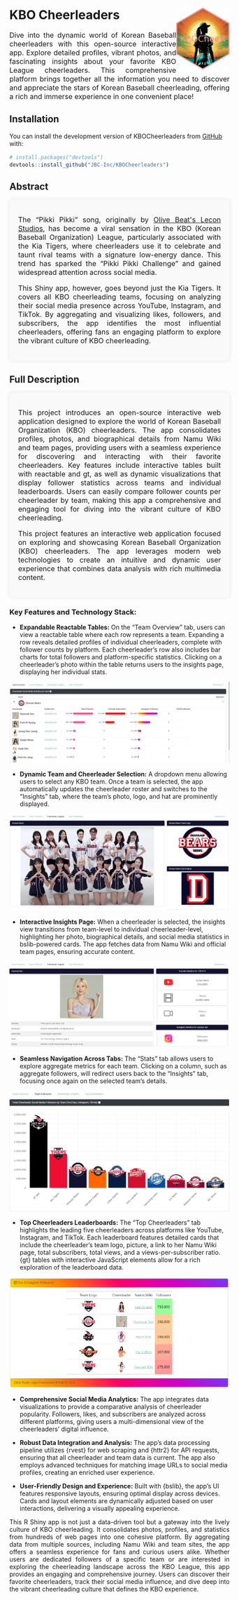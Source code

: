 
# KBO Cheerleaders <a href="https://yourpackage.url"><img src="man/figures/image.png" align="right" height="142" /></a>

<p style="font-size: 16px; text-align:justify;">
Dive into the dynamic world of Korean Baseball cheerleaders with this
open-source interactive app. Explore detailed profiles, vibrant photos,
and fascinating insights about your favorite KBO League cheerleaders.
This comprehensive platform brings together all the information you need
to discover and appreciate the stars of Korean Baseball cheerleading,
offering a rich and immerse experience in one convenient place!
</p>

## Installation

You can install the development version of KBOCheerleaders from
[GitHub](https://github.com/) with:

``` r
# install.packages("devtools")
devtools::install_github("JBC-Inc/KBOCheerleaders")
```

## Abstract

<div style="padding: 20px; border-radius: 8px; background-color: #f9f9f9; box-shadow: 0 0 10px rgba(0, 0, 0, 0.1);">

<p style="font-size: 16px; text-align:justify;">
The “Pikki Pikki” song, originally by
<a href="https://youtu.be/M5HXKSR1hKc?t=42" target="_blank">Olive Beat's
Lecon Studios</a>, has become a viral sensation in the KBO (Korean
Baseball Organization) League, particularly associated with the Kia
Tigers, where cheerleaders use it to celebrate and taunt rival teams
with a signature low-energy dance. This trend has sparked the “Pikki
Pikki Challenge” and gained widespread attention across social media.
</p>
<p style="font-size: 16px; text-align:justify;">
This Shiny app, however, goes beyond just the Kia Tigers. It covers all
KBO cheerleading teams, focusing on analyzing their social media
presence across YouTube, Instagram, and TikTok. By aggregating and
visualizing likes, followers, and subscribers, the app identifies the
most influential cheerleaders, offering fans an engaging platform to
explore the vibrant culture of KBO cheerleading.
</p>

</div>

## Full Description

<div style="padding: 20px; border-radius: 8px; background-color: #f9f9f9; box-shadow: 0 0 10px rgba(0, 0, 0, 0.1);">

<p style="font-size: 16px; text-align:justify;">
This project introduces an open-source interactive web application
designed to explore the world of Korean Baseball Organization (KBO)
cheerleaders. The app consolidates profiles, photos, and biographical
details from Namu Wiki and team pages, providing users with a seamless
experience for discovering and interacting with their favorite
cheerleaders. Key features include interactive tables built with
reactable and gt, as well as dynamic visualizations that display
follower statistics across teams and individual leaderboards. Users can
easily compare follower counts per cheerleader by team, making this app
a comprehensive and engaging tool for diving into the vibrant culture of
KBO cheerleading.
</p>
<p style="font-size: 16px; text-align:justify;">
This project features an interactive web application focused on
exploring and showcasing Korean Baseball Organization (KBO)
cheerleaders. The app leverages modern web technologies to create an
intuitive and dynamic user experience that combines data analysis with
rich multimedia content.
</p>

</div>

### Key Features and Technology Stack:

- **Expandable Reactable Tables:** On the “Team Overview” tab, users can
  view a reactable table where each row represents a team. Expanding a
  row reveals detailed profiles of individual cheerleaders, complete
  with follower counts by platform. Each cheerleader’s row also includes
  bar charts for total followers and platform-specific statistics.
  Clicking on a cheerleader’s photo within the table returns users to
  the insights page, displaying her individual stats.

![](man/figures/overview.png)

- **Dynamic Team and Cheerleader Selection:** A dropdown menu allowing
  users to select any KBO team. Once a team is selected, the app
  automatically updates the cheerleader roster and switches to the
  “Insights” tab, where the team’s photo, logo, and hat are prominently
  displayed.

![](man/figures/insight.png)

- **Interactive Insights Page:** When a cheerleader is selected, the
  insights view transitions from team-level to individual
  cheerleader-level, highlighting her photo, biographical details, and
  social media statistics in bslib-powered cards. The app fetches data
  from Namu Wiki and official team pages, ensuring accurate content.

![](man/figures/cheer_insight.png)

- **Seamless Navigation Across Tabs:** The “Stats” tab allows users to
  explore aggregate metrics for each team. Clicking on a column, such as
  aggregate followers, will redirect users back to the “Insights” tab,
  focusing once again on the selected team’s details.

![](man/figures/followers.png)

- **Top Cheerleaders Leaderboards:** The “Top Cheerleaders” tab
  highlights the leading five cheerleaders across platforms like
  YouTube, Instagram, and TikTok. Each leaderboard features detailed
  cards that include the cheerleader’s team logo, picture, a link to her
  Namu Wiki page, total subscribers, total views, and a
  views-per-subscriber ratio. {gt} tables with interactive JavaScript
  elements allow for a rich exploration of the leaderboard data.

![](man/figures/leaderboard.png)

- **Comprehensive Social Media Analytics:** The app integrates data
  visualizations to provide a comparative analysis of cheerleader
  popularity. Followers, likes, and subscribers are analyzed across
  different platforms, giving users a multi-dimensional view of the
  cheerleaders’ digital influence.

- **Robust Data Integration and Analysis:** The app’s data processing
  pipeline utilizes {rvest} for web scraping and {httr2} for API
  requests, ensuring that all cheerleader and team data is current. The
  app also employs advanced techniques for matching image URLs to social
  media profiles, creating an enriched user experience.

- **User-Friendly Design and Experience:** Built with {bslib}, the app’s
  UI features responsive layouts, ensuring optimal display across
  devices. Cards and layout elements are dynamically adjusted based on
  user interactions, delivering a visually appealing experience.

<p style="text-align: justify;">
This R Shiny app is not just a data-driven tool but a gateway into the
lively culture of KBO cheerleading. It consolidates photos, profiles,
and statistics from hundreds of web pages into one cohesive platform. By
aggregating data from multiple sources, including Namu Wiki and team
sites, the app offers a seamless experience for fans and curious users
alike. Whether users are dedicated followers of a specific team or are
interested in exploring the cheerleading landscape across the KBO
League, this app provides an engaging and comprehensive journey. Users
can discover their favorite cheerleaders, track their social media
influence, and dive deep into the vibrant cheerleading culture that
defines the KBO experience.
</p>
